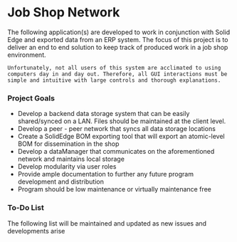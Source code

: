 # Job Shop Network

The following application(s) are developed to work in conjunction with Solid Edge and exported data from an ERP system. The focus of this project is to deliver an end to end solution to keep track of produced work in a job shop environment.
```
Unfortunately, not all users of this system are acclimated to using computers day in and day out. Therefore, all GUI interactions must be simple and intuitive with large controls and thorough explanations.
```

### Project Goals
* Develop a backend data storage system that can be easily shared/synced on a LAN. Files should be maintained at the client level.
* Develop a peer - peer network that syncs all data storage locations
* Create a SolidEdge BOM exporting tool that will export an atomic-level BOM for dissemination in the shop
* Develop a dataManager that communicates on the aforementioned network and maintains local storage
* Develop modularity via user roles
* Provide ample documentation to further any future program development and distribution
* Program should be low maintenance or virtually maintenance free


### To-Do List
The following list will be maintained and updated as new issues and developments arise



